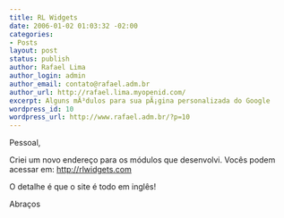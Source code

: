 ```yaml
---
title: RL Widgets
date: 2006-01-02 01:03:32 -02:00
categories:
- Posts
layout: post
status: publish
author: Rafael Lima
author_login: admin
author_email: contato@rafael.adm.br
author_url: http://rafael.lima.myopenid.com/
excerpt: Alguns mÃ³dulos para sua pÃ¡gina personalizada do Google
wordpress_id: 10
wordpress_url: http://www.rafael.adm.br/?p=10
---
```


Pessoal,

Criei um novo endere&ccedil;o para os m&oacute;dulos que desenvolvi. Voc&ecirc;s podem acessar em: <a href="http://rlwidgets.com">http://rlwidgets.com</a>

O detalhe &eacute; que o site &eacute; todo em ingl&ecirc;s!

Abra&ccedil;os
